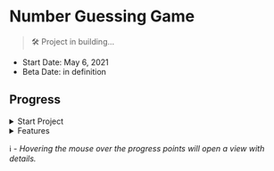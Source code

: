 <!--![Guessing-Game]()-->
# Number Guessing Game
> 🛠 Project in building...

- Start Date: May 6, 2021
- Beta Date: in definition

## Progress

<details>
    <summary>Start Project</summary>
    <ol>
        <li title="HTML structure and Basic styles css">Start interface project</li>
        <li title="App data storage">Declaration of variables</li>
    </ol>
</details>

<details>
    <summary>Features</summary>
    <ol>
        <li title="App core idea">randomNumber</li>
        <li title="Arrives the user's guess">checkGuess</li>
        <li title="Disable fields and run resetGame">gameOver</li>
        <li title="Start new game">resetGame</li>
    </ol>
</details>

ℹ - *Hovering the mouse over the progress points will open a view with details.*
#

